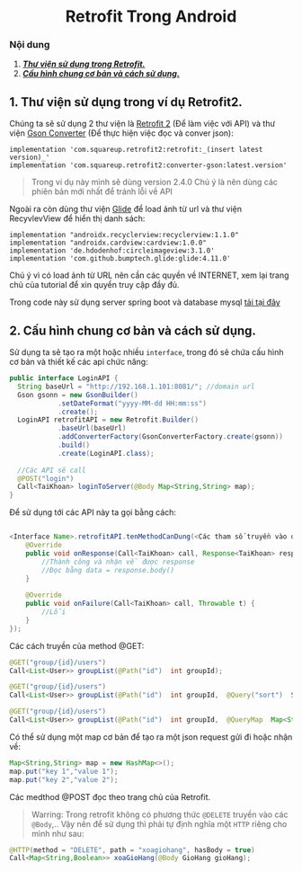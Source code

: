 <h1 align="center">Retrofit Trong Android</h1>

### Nội dung
1. [***Thư viện sử dụng trong Retrofit.***](#muc1) 
2. [***Cấu hình chung cơ bản và cách sử dụng.***](#muc2)


<a name="muc1"></a>
## 1. Thư viện sử dụng trong ví dụ Retrofit2.
Chúng ta sẽ sử dụng 2 thư viện là [Retrofit 2]() (Để làm việc với API) và thư viện [Gson Converter]() (Để thực hiện việc đọc và conver json):
```
implementation 'com.squareup.retrofit2:retrofit:_(insert latest version)_'
implementation 'com.squareup.retrofit2:converter-gson:latest.version'
```
>Trong ví dụ này mình sẽ dùng version 2.4.0
>Chú ý là nên dùng các phiên bản mới nhất để tránh lỗi về API

Ngoài ra còn dùng thư viện [Glide](https://github.com/bumptech/glide) để load ảnh từ url và thư viện RecyvlevView để hiển thị danh sách:
```
implementation "androidx.recyclerview:recyclerview:1.1.0"  
implementation "androidx.cardview:cardview:1.0.0"  
implementation 'de.hdodenhof:circleimageview:3.1.0'  
implementation 'com.github.bumptech.glide:glide:4.11.0'
```

Chú ý vì có load ảnh từ URL nên cần các quyền về INTERNET, xem lại trang chủ của tutorial để xin quyền truy cập đầy đủ.

Trong code này sử dụng server spring boot và database mysql [tải tại đây](https://github.com/huyhuynh1905/VegetableShop)


<a name="muc2"></a>
## 2. Cấu hình chung cơ bản và cách sử dụng.

Sử dụng ta sẽ tạo ra một hoặc nhiều `interface`, trong đó sẽ chứa cấu hình cơ bản và thiết kế các api chức năng:

```java
public interface LoginAPI {  
  String baseUrl = "http://192.168.1.101:8081/"; //domain url  
  Gson gsonn = new GsonBuilder()  
            .setDateFormat("yyyy-MM-dd HH:mm:ss")  
            .create();  
  LoginAPI retrofitAPI = new Retrofit.Builder()  
            .baseUrl(baseUrl)  
            .addConverterFactory(GsonConverterFactory.create(gsonn))  
            .build()  
            .create(LoginAPI.class);  
  
  //Các API sẽ call  
  @POST("login")  
  Call<TaiKhoan> loginToServer(@Body Map<String,String> map);  
}
```

Để sử dụng tới các API này ta gọi bằng cách:
```java

<Interface Name>.retrofitAPI.tenMethodCanDung(<Các tham số truyền vào đã khai báo>).enqueue(new Callback<TaiKhoan>() {  
    @Override  
	public void onResponse(Call<TaiKhoan> call, Response<TaiKhoan> response) {
		//Thành công và nhận về được response
		//Đọc bằng data = response.body()
    }  
  
    @Override  
	public void onFailure(Call<TaiKhoan> call, Throwable t) {  
        //Lỗi 
	}  
});
```

Các cách truyền của method @GET:
```java
@GET("group/{id}/users")  
Call<List<User>> groupList(@Path("id")  int groupId);
```
```java
@GET("group/{id}/users")  
Call<List<User>> groupList(@Path("id")  int groupId,  @Query("sort")  String sort);
```
```java
@GET("group/{id}/users")  
Call<List<User>> groupList(@Path("id")  int groupId,  @QueryMap  Map<String,  String> options);
```

Có thể sử dụng một map cơ bản để tạo ra một json request gửi đi hoặc nhận về:
```java  
Map<String,String> map = new HashMap<>();  
map.put("key 1","value 1");  
map.put("key 2","value 2");
```

Các medthod @POST đọc theo trang chủ của Retrofit.

> Warring: Trong retrofit không có phương thức `@DELETE` truyền vào các `@Body`,.. Vậy nên để sử dụng thì phải tự định nghĩa một `HTTP` riêng cho mình như sau:
```java
@HTTP(method = "DELETE", path = "xoagiohang", hasBody = true)  
Call<Map<String,Boolean>> xoaGioHang(@Body GioHang gioHang);
 ```


